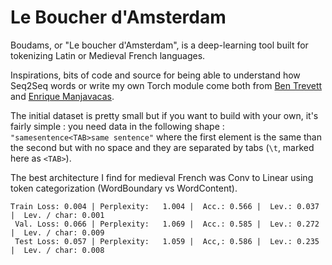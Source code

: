 # Le Boucher d'Amsterdam

Boudams, or "Le boucher d'Amsterdam", is a deep-learning tool built for tokenizing Latin or Medieval French languages.

Inspirations, bits of code and source for being able to understand how Seq2Seq words or write my own Torch module come 
both from [Ben Trevett](https://github.com/bentrevett/pytorch-seq2seq) and [Enrique Manjavacas](https://github.com/emanjavacas/pie). 
 
The initial dataset is pretty small but if you want to build with your own, it's fairly simple : you need data in the 
following shape : `"samesentence<TAB>same sentence"` where the first element is the same than the second but with no
space and they are separated by tabs (`\t`, marked here as `<TAB>`).

The best architecture I find for medieval French was Conv to Linear using token categorization (WordBoundary vs 
WordContent).

```text
Train Loss: 0.004 | Perplexity:   1.004 |  Acc.: 0.566 |  Lev.: 0.037 |  Lev. / char: 0.001
 Val. Loss: 0.066 | Perplexity:   1.069 |  Acc.: 0.585 |  Lev.: 0.272 |  Lev. / char: 0.009
 Test Loss: 0.057 | Perplexity:   1.059 |  Acc,: 0.586 |  Lev.: 0.235 |  Lev. / char: 0.008
```
